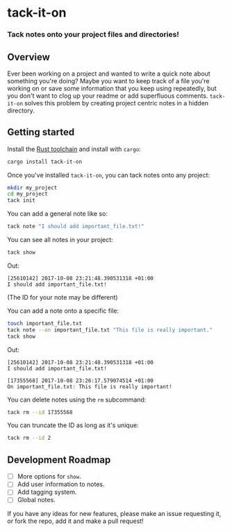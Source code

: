 # tack-it-on
### Tack notes onto your project files and directories!
## Overview

Ever been working on a project and wanted to write a quick note about something
you're doing? Maybe you want to keep track of a file you're working on or save
some information that you keep using repeatedly, but you don't want to clog up
your readme or add superfluous comments. `tack-it-on` solves this problem by
creating project centric notes in a hidden directory.

## Getting started 

Install the [Rust toolchain](https://www.rust-lang.org/en-US/install.html) and 
install with `cargo`:

```bash
cargo install tack-it-on
```

Once you've installed `tack-it-on`, you can tack notes onto any project:

```bash
mkdir my_project
cd my_project
tack init
```

You can add a general note like so:

```bash
tack note "I should add important_file.txt!"
```

You can see all notes in your project:

```bash
tack show
```

Out:

```
[25610142] 2017-10-08 23:21:48.390531318 +01:00
I should add important_file.txt!
```

(The ID for your note may be different)

You can add a note onto a specific file:

```bash
touch important_file.txt
tack note --on important_file.txt "This file is really important."
tack show
```

Out:

```
[25610142] 2017-10-08 23:21:48.390531318 +01:00
I should add important_file.txt!

[17355568] 2017-10-08 23:26:17.579074514 +01:00
On important_file.txt: This file is really important!
```

You can delete notes using the `rm` subcommand:

```bash
tack rm --id 17355568
```

You can truncate the ID as long as it's unique:

```bash
tack rm --id 2
```

## Development Roadmap

- [ ] More options for `show`.
- [ ] Add user information to notes.
- [ ] Add tagging system.
- [ ] Global notes.

If you have any ideas for new features, please make an issue requesting it, or
fork the repo, add it and make a pull request!
